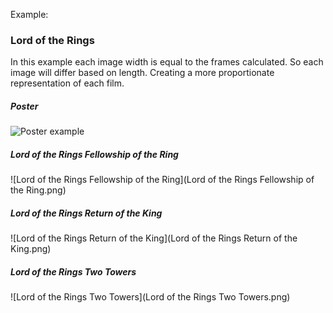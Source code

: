 Example:

### Lord of the Rings

In this example each image width is equal to the frames calculated.
So each image will differ based on length.
Creating a more proportionate representation of each film.

##### Poster
![Poster example](Poster.png)

##### Lord of the Rings Fellowship of the Ring
![Lord of the Rings Fellowship of the Ring](Lord of the Rings Fellowship of the Ring.png)

##### Lord of the Rings Return of the King
![Lord of the Rings Return of the King](Lord of the Rings Return of the King.png)

##### Lord of the Rings Two Towers
![Lord of the Rings Two Towers](Lord of the Rings Two Towers.png)
